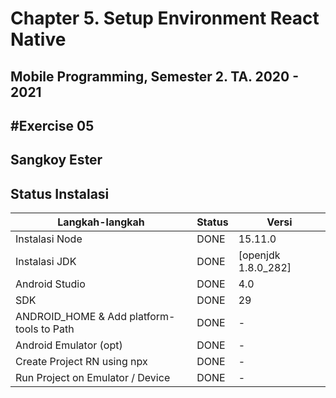 # Chapter 5. Setup Environment React Native

## Mobile Programming, Semester 2. TA. 2020 - 2021

## #Exercise 05

## Sangkoy Ester

## Status Instalasi

| Langkah-langkah                           | Status | Versi               |
| ----------------------------------------- | ------ | --------------------|
| Instalasi Node                            | DONE   | 15.11.0             |
| Instalasi JDK                             | DONE   | [openjdk 1.8.0_282] |
| Android Studio                            | DONE   | 4.0                 |
| SDK                                       | DONE   | 29                  |
| ANDROID_HOME & Add platform-tools to Path | DONE   | -                   |
| Android Emulator (opt)                    | DONE   | -                   |
| Create Project RN using npx               | DONE   | -                   |
| Run Project on Emulator / Device          | DONE   | -                   |